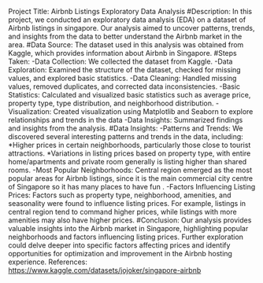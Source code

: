 Project Title: Airbnb Listings Exploratory Data Analysis
#Description:
In this project, we conducted an exploratory data analysis (EDA) on a dataset of Airbnb listings in singapore. Our analysis aimed to uncover patterns, trends, and insights from the data 
to better understand the Airbnb market in the area.
#Data Source:
The dataset used in this analysis was obtained from Kaggle, which provides information about Airbnb in Singapore.
#Steps Taken:
-Data Collection: We collected the dataset from Kaggle.
-Data Exploration: Examined the structure of the dataset, checked for missing values, and explored basic statistics.
-Data Cleaning: Handled missing values, removed duplicates, and corrected data inconsistencies.
-Basic Statistics: Calculated and visualized basic statistics such as average price, property type, type distribution, and neighborhood distribution.
-Visualization: Created visualization using Matplotlib and Seaborn to explore relationships and trends in the data
-Data Insights: Summarized findings and insights from the analysis.
#Data Insights:
-Patterns and Trends: We discovered several interesting patterns and trends in the data, including:
*Higher prices in certain neighborhoods, particularly those close to tourist attractions.
*Variations in listing prices based on property type, with entire home/apartments and private room generally is listing higher than shared rooms.
-Most Popular Neighborhoods: Central region emerged as the most popular areas for Airbnb listings, since it  is the main commercial city centre of Singapore so it has many places to have 
fun .
-Factors Influencing Listing Prices: Factors such as property type, neighborhood, amenities, and seasonality were found to influence listing prices. For example, listings in central 
region tend to command higher prices, while listings with more amenities may also have higher prices.
#Conclusion:
Our analysis provides valuable insights into the Airbnb market in Singapore, highlighting popular neighborhoods and factors influencing listing prices. Further exploration could
delve deeper into specific factors affecting prices and identify opportunities for optimization and improvement in the Airbnb hosting experience.
References:
https://www.kaggle.com/datasets/jojoker/singapore-airbnb

